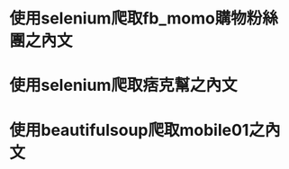 <h1>使用selenium爬取fb_momo購物粉絲團之內文</h1>
<h1>使用selenium爬取痞克幫之內文</h1>
<h1>使用beautifulsoup爬取mobile01之內文</h1>
